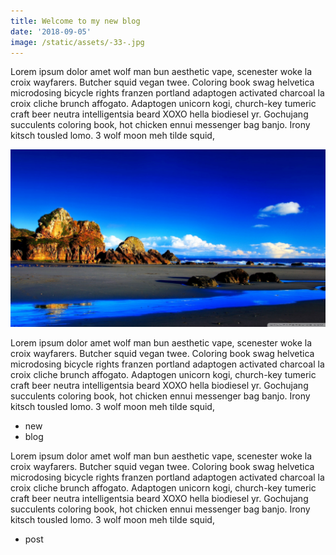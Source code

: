 ```yaml
---
title: Welcome to my new blog
date: '2018-09-05'
image: /static/assets/-33-.jpg
---
```

Lorem ipsum dolor amet wolf man bun aesthetic vape, scenester woke la croix wayfarers. Butcher squid vegan twee. Coloring book swag helvetica microdosing bicycle rights franzen portland adaptogen activated charcoal la croix cliche brunch affogato.<!-- end --> Adaptogen unicorn kogi, church-key tumeric craft beer neutra intelligentsia beard XOXO hella biodiesel yr. Gochujang succulents coloring book, hot chicken ennui messenger bag banjo. Irony kitsch tousled lomo. 3 wolf moon meh tilde squid,

![dream land](/static/assets/-33-.jpg)


Lorem ipsum dolor amet wolf man bun aesthetic vape, scenester woke la croix wayfarers. Butcher squid vegan twee. Coloring book swag helvetica microdosing bicycle rights franzen portland adaptogen activated charcoal la croix cliche brunch affogato. Adaptogen unicorn kogi, church-key tumeric craft beer neutra intelligentsia beard XOXO hella biodiesel yr. Gochujang succulents coloring book, hot chicken ennui messenger bag banjo. Irony kitsch tousled lomo. 3 wolf moon meh tilde squid,

* new
* blog

Lorem ipsum dolor amet wolf man bun aesthetic vape, scenester woke la croix wayfarers. Butcher squid vegan twee. Coloring book swag helvetica microdosing bicycle rights franzen portland adaptogen activated charcoal la croix cliche brunch affogato. Adaptogen unicorn kogi, church-key tumeric craft beer neutra intelligentsia beard XOXO hella biodiesel yr. Gochujang succulents coloring book, hot chicken ennui messenger bag banjo. Irony kitsch tousled lomo. 3 wolf moon meh tilde squid,

* post
